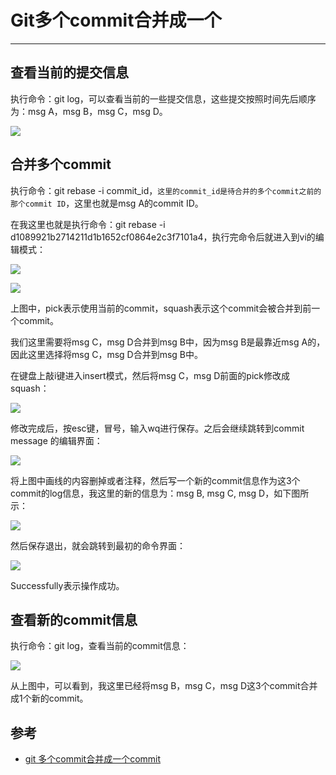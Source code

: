 # Git多个commit合并成一个

----

## 查看当前的提交信息

执行命令：git log，可以查看当前的一些提交信息，这些提交按照时间先后顺序为：msg A，msg B，msg C，msg D。

![](../images/2022/11/20221108161723.png)

## 合并多个commit

执行命令：git rebase -i commit_id，`这里的commit_id是待合并的多个commit之前的那个commit ID`，这里也就是msg A的commit ID。

在我这里也就是执行命令：git rebase -i d1089921b2714211d1b1652cf0864e2c3f7101a4，执行完命令后就进入到vi的编辑模式：

![](../images/2022/11/20221108161759.png)

![](../images/2022/11/20221108161808.png)

上图中，pick表示使用当前的commit，squash表示这个commit会被合并到前一个commit。

我们这里需要将msg C，msg D合并到msg B中，因为msg B是最靠近msg A的，因此这里选择将msg C，msg D合并到msg B中。

在键盘上敲i键进入insert模式，然后将msg C，msg D前面的pick修改成squash：

![](../images/2022/11/20221108161912.png)

修改完成后，按esc键，冒号，输入wq进行保存。之后会继续跳转到commit message 的编辑界面：

![](../images/2022/11/20221108161925.png)

将上图中画线的内容删掉或者注释，然后写一个新的commit信息作为这3个commit的log信息，我这里的新的信息为：msg B, msg C, msg D，如下图所示：

![](../images/2022/11/20221108161946.png)

然后保存退出，就会跳转到最初的命令界面：

![](../images/2022/11/20221108161959.png)

Successfully表示操作成功。

## 查看新的commit信息

执行命令：git log，查看当前的commit信息：

![](../images/2022/11/20221108162028.png)

从上图中，可以看到，我这里已经将msg B，msg C，msg D这3个commit合并成1个新的commit。

## 参考

+	[git 多个commit合并成一个commit](https://blog.csdn.net/jackailson/article/details/104571235)

